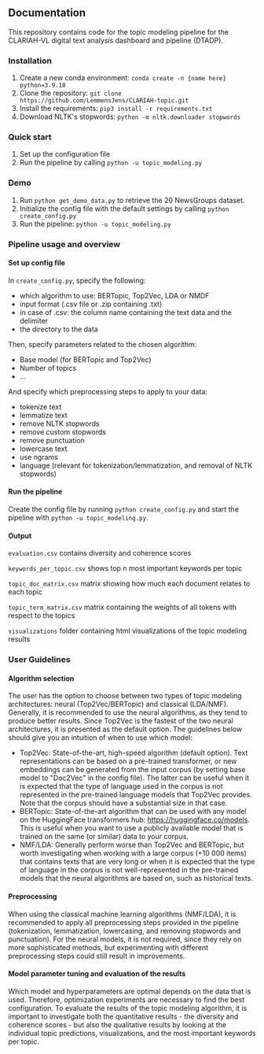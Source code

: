 ## Documentation

This repository contains code for the topic modeling pipeline for the CLARIAH-VL digital text analysis dashboard and pipeline (DTADP). 

### Installation

1. Create a new conda environment: ```conda create -n {name here} python=3.9.18```
2. Clone the repository: ```git clone https://github.com/LemmensJens/CLARIAH-topic.git```
3. Install the requirements: ```pip3 install -r requirements.txt```
4. Download NLTK's stopwords: ```python -m nltk.downloader stopwords```

### Quick start
1. Set up the configuration file
2. Run the pipeline by calling ```python -u topic_modeling.py```

### Demo
1. Run ```python get_demo_data.py``` to retrieve the 20 NewsGroups dataset.
2. Initialize the config file with the default settings by calling ```python create_config.py```
3. Run the pipeline: ```python -u topic_modeling.py```

### Pipeline usage and overview

#### Set up config file
In ```create_config.py```, specify the following:
- which algorithm to use: BERTopic, Top2Vec, LDA or NMDF
- input format (.csv file or .zip containing .txt)
- in case of .csv: the column name containing the text data and the delimiter
- the directory to the data

Then, specify parameters related to the chosen algorithm:
- Base model (for BERTopic and Top2Vec)
- Number of topics
- ...

And specify which preprocessing steps to apply to your data:
- tokenize text
- lemmatize text
- remove NLTK stopwords
- remove custom stopwords
- remove punctuation
- lowercase text
- use ngrams
- language (relevant for tokenization/lemmatization, and removal of NLTK stopwords)

#### Run the pipeline
Create the config file by running ```python create_config.py``` and start the pipeline with ```python -u topic_modeling.py```.

#### Output
```evaluation.csv``` contains diversity and coherence scores

```keywords_per_topic.csv``` shows top n most important keywords per topic

```topic_doc_matrix.csv``` matrix showing how much each document relates to each topic

```topic_term_matrix.csv``` matrix containing the weights of all tokens with respect to the topics

```visualizations``` folder containing html visualizations of the topic modeling results

### User Guidelines
#### Algorithm selection
The user has the option to choose between two types of topic modeling architectures: neural (Top2Vec/BERTopic) and classical (LDA/NMF). Generally, it is recommended to use the neural algorithms, as they tend to produce better results. Since Top2Vec is the fastest of the two neural architectures, it is presented as the default option. The guidelines below should give you an intuition of when to use which model:
- Top2Vec: State-of-the-art, high-speed algorithm (default option). Text representations can be based on a pre-trained transformer, or new embeddings can be generated from the input corpus (by setting base model to "Doc2Vec" in the config file). The latter can be useful when it is expected that the type of language used in the corpus is not represented in the pre-trained language models that Top2Vec provides. Note that the corpus should have a substantial size in that case.
- BERTopic: State-of-the-art algorithm that can be used with any model on the HuggingFace transformers hub: https://huggingface.co/models. This is useful when you want to use a publicly available model that is trained on the same (or similar) data to your corpus.
- NMF/LDA: Generally perform worse than Top2Vec and BERTopic, but worth investigating when working with a large corpus (+10 000 items) that contains texts that are very long or when it is expected that the type of language in the corpus is not well-represented in the pre-trained models that the neural algorithms are based on, such as historical texts.

#### Preprocessing
When using the classical machine learning algorithms (NMF/LDA), it is recommended to apply all preprocessing steps provided in the pipeline (tokenization, lemmatization, lowercasing, and removing stopwords and punctuation). For the neural models, it is not required, since they rely on more sophisticated methods, but experimenting with different preprocessing steps could still result in improvements.

#### Model parameter tuning and evaluation of the results
Which model and hyperparameters are optimal depends on the data that is used. Therefore, optimization experiments are necessary to find the best configuration. To evaluate the results of the topic modeling algorithm, it is important to investigate both the quantitative results - the diversity and coherence scores - but also the qualitative results by looking at the individual topic predictions, visualizations, and the most important keywords per topic. 
